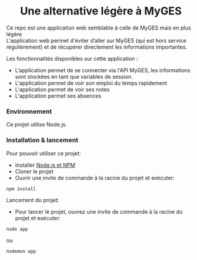 <h1 align="center">Une alternative légère à MyGES</h1>

Ce repo est une application web semblable à celle de MyGES mais en plus légère  
L'application web permet d'éviter d’aller sur MyGES (qui est hors service régulièrement) et de récupérer directement les informations importantes.  

Les fonctionnalités disponibles sur cette application :
-	L’application permet de se connecter via l'API MyGES, les informations sont stockées en tant que variables de session.
-	L'application permet de voir son emploi du temps rapidement
-	L'application permet de voir ses notes
-	L'application permet ses absences

### Environnement
Ce projet utilise Node.js.

### Installation & lancement

Pour pouvoir utiliser ce projet:
- Installer [Node.js et NPM](https://nodejs.org/en/download/)
- Cloner le projet
- Ouvrir une invite de commande à la racine du projet et exécuter:  
```bash=
npm install
```

Lancement du projet:
- Pour lancer le projet, ouvrez une invite de commande à la racine du projet et exécuter:  
```bash=
node app
```
ou
```bash=
nodemon app
```
